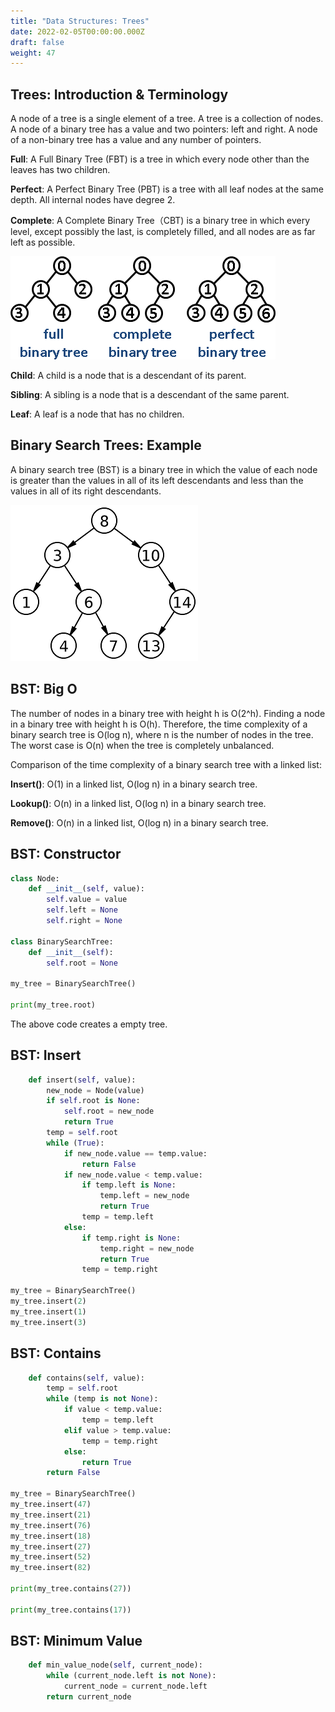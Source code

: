```yaml
---
title: "Data Structures: Trees"
date: 2022-02-05T00:00:00.000Z
draft: false
weight: 47
---
```


## Trees: Introduction & Terminology

A node of a tree is a single element of a tree. A tree is a collection of nodes. A node of a binary tree has a value and two pointers: left and right. A node of a non-binary tree has a value and any number of pointers.

**Full**: A Full Binary Tree (FBT) is a tree in which every node other than the leaves has two children.

**Perfect**: A Perfect Binary Tree (PBT) is a tree with all leaf nodes at the same depth. All internal nodes have degree 2.

**Complete**: A Complete Binary Tree（CBT) is a binary tree in which every level, except possibly the last, is completely filled, and all nodes are as far left as possible.


![trees](/images/full_complete_perfect_trees.png)

**Child**: A child is a node that is a descendant of its parent.

**Sibling**: A sibling is a node that is a descendant of the same parent.

**Leaf**: A leaf is a node that has no children.

## Binary Search Trees: Example

A binary search tree (BST) is a binary tree in which the value of each node is greater than the values in all of its left descendants and less than the values in all of its right descendants.

![binary search tree](/images/binary_search_tree.png)

## BST: Big O

The number of nodes in a binary tree with height h is O(2^h). Finding a node in a binary tree with height h is O(h). Therefore, the time complexity of a binary search tree is O(log n), where n is the number of nodes in the tree. The worst case is O(n) when the tree is completely unbalanced.

Comparison of the time complexity of a binary search tree with a linked list:

**Insert()**: O(1) in a linked list, O(log n) in a binary search tree.

**Lookup()**: O(n) in a linked list, O(log n) in a binary search tree.

**Remove()**: O(n) in a linked list, O(log n) in a binary search tree.

## BST: Constructor

```python
class Node:
    def __init__(self, value):
        self.value = value
        self.left = None
        self.right = None

class BinarySearchTree:
    def __init__(self):
        self.root = None

my_tree = BinarySearchTree()

print(my_tree.root)
```

The above code creates a empty tree.

## BST: Insert

```python
    def insert(self, value):
        new_node = Node(value)
        if self.root is None:
            self.root = new_node
            return True
        temp = self.root
        while (True):
            if new_node.value == temp.value:
                return False
            if new_node.value < temp.value:
                if temp.left is None:
                    temp.left = new_node
                    return True
                temp = temp.left
            else: 
                if temp.right is None:
                    temp.right = new_node
                    return True
                temp = temp.right

my_tree = BinarySearchTree()
my_tree.insert(2)
my_tree.insert(1)
my_tree.insert(3)
```

## BST: Contains

```python
    def contains(self, value):
        temp = self.root
        while (temp is not None):
            if value < temp.value:
                temp = temp.left
            elif value > temp.value:
                temp = temp.right
            else:
                return True
        return False

my_tree = BinarySearchTree()
my_tree.insert(47)
my_tree.insert(21)
my_tree.insert(76)
my_tree.insert(18)
my_tree.insert(27)
my_tree.insert(52)
my_tree.insert(82)

print(my_tree.contains(27))

print(my_tree.contains(17))
```

## BST: Minimum Value

```python
    def min_value_node(self, current_node):
        while (current_node.left is not None):
            current_node = current_node.left
        return current_node
```
